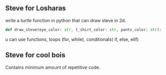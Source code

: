 ## Steve for Losharas 

write a turtle function in python that can draw steve in 2d.

```python
def draw_steve(eye_color: str, t_shirt_color: str, pants_color: str): 
```

u can use functions, loops (for, while), conditionals( if, else, elif)

## Steve for cool bois 

Contains minimum amount of repetitive code.